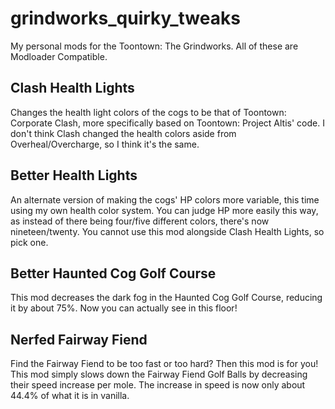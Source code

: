 # grindworks_quirky_tweaks
My personal mods for the Toontown: The Grindworks. All of these are Modloader Compatible.

## Clash Health Lights
Changes the health light colors of the cogs to be that of Toontown: Corporate Clash, more specifically based on Toontown: Project Altis' code. I don't think Clash changed the health colors aside from Overheal/Overcharge, so I think it's the same.

## Better Health Lights
An alternate version of making the cogs' HP colors more variable, this time using my own health color system. You can judge HP more easily this way, as instead of there being four/five different colors, there's now nineteen/twenty. You cannot use this mod alongside Clash Health Lights, so pick one.

## Better Haunted Cog Golf Course
This mod decreases the dark fog in the Haunted Cog Golf Course, reducing it by about 75%. Now you can actually see in this floor!

## Nerfed Fairway Fiend
Find the Fairway Fiend to be too fast or too hard? Then this mod is for you! This mod simply slows down the Fairway Fiend Golf Balls by decreasing their speed increase per mole. The increase in speed is now only about 44.4% of what it is in vanilla.
